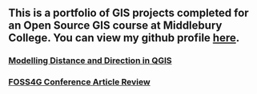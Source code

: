 ## This is a portfolio of GIS projects completed for an Open Source GIS course at Middlebury College. You can view my github profile [here](https://github.com/derrickburt).

### [Modelling Distance and Direction in QGIS](qgisModel/qgisModel.md)

### [FOSS4G Conference Article Review](blog/foss4greview.md)
